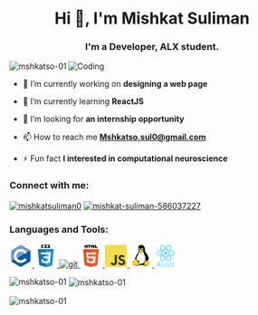 <h1 align="center">Hi 👋, I'm Mishkat Suliman</h1>
<h3 align="center">I'm a Developer, ALX student.</h3>
<img align= "right" alt= "Coding" width = "400" border-radius: 50% src = "https://cdn.dribbble.com/users/1428359/screenshots/4789906/media/1efcc5526ec7cd758b5537e84217b21c.gif"

<p align="left"> <img src="https://komarev.com/ghpvc/?username=mshkatso-01&label=Profile%20views&color=0e75b6&style=flat" alt="mshkatso-01" /> </p>

- 🔭 I’m currently working on **designing a web page**

- 🌱 I’m currently learning **ReactJS**

- 🤝 I’m looking for **an internship opportunity**

- 📫 How to reach me **Mshkatso.sul0@gmail.com**

- ⚡ Fun fact **I interested in computational neuroscience**

<h3 align="left">Connect with me:</h3>
<p align="left">
<a href="https://twitter.com/mishkatsuliman0" target="blank"><img align="center" src="https://raw.githubusercontent.com/rahuldkjain/github-profile-readme-generator/master/src/images/icons/Social/twitter.svg" alt="mishkatsuliman0" height="30" width="40" /></a>
<a href="https://linkedin.com/in/mishkat-suliman-586037227" target="blank"><img align="center" src="https://raw.githubusercontent.com/rahuldkjain/github-profile-readme-generator/master/src/images/icons/Social/linked-in-alt.svg" alt="mishkat-suliman-586037227" height="30" width="40" /></a>
</p>

<h3 align="left">Languages and Tools:</h3>
<p align="left"> <a href="https://www.cprogramming.com/" target="_blank" rel="noreferrer"> <img src="https://raw.githubusercontent.com/devicons/devicon/master/icons/c/c-original.svg" alt="c" width="40" height="40"/> </a> <a href="https://www.w3schools.com/css/" target="_blank" rel="noreferrer"> <img src="https://raw.githubusercontent.com/devicons/devicon/master/icons/css3/css3-original-wordmark.svg" alt="css3" width="40" height="40"/> </a> <a href="https://git-scm.com/" target="_blank" rel="noreferrer"> <img src="https://www.vectorlogo.zone/logos/git-scm/git-scm-icon.svg" alt="git" width="40" height="40"/> </a> <a href="https://www.w3.org/html/" target="_blank" rel="noreferrer"> <img src="https://raw.githubusercontent.com/devicons/devicon/master/icons/html5/html5-original-wordmark.svg" alt="html5" width="40" height="40"/> </a> <a href="https://developer.mozilla.org/en-US/docs/Web/JavaScript" target="_blank" rel="noreferrer"> <img src="https://raw.githubusercontent.com/devicons/devicon/master/icons/javascript/javascript-original.svg" alt="javascript" width="40" height="40"/> </a> <a href="https://www.linux.org/" target="_blank" rel="noreferrer"> <img src="https://raw.githubusercontent.com/devicons/devicon/master/icons/linux/linux-original.svg" alt="linux" width="40" height="40"/> </a> <a href="https://reactjs.org/" target="_blank" rel="noreferrer"> <img src="https://raw.githubusercontent.com/devicons/devicon/master/icons/react/react-original-wordmark.svg" alt="react" width="40" height="40"/> </a> </p>

<p><img align="left" src="https://github-readme-stats.vercel.app/api/top-langs?username=mshkatso-01&show_icons=true&locale=en&layout=compact" alt="mshkatso-01" /></p>

<p>&nbsp;<img align="center" src="https://github-readme-stats.vercel.app/api?username=mshkatso-01&show_icons=true&locale=en" alt="mshkatso-01" /></p>

<p><img align="center" src="https://github-readme-streak-stats.herokuapp.com/?user=mshkatso-01&" alt="mshkatso-01" /></p>
<!--
**Mshkatso-01/Mshkatso-01** is a ✨ _special_ ✨ repository because its `README.md` (this file) appears on your GitHub profile.

Here are some ideas to get you started:

- 🔭 I’m currently working on designing a web page. 
- 🌱 I’m currently learning React
- 👯 I’m looking to collaborate on ...
- 🤔 I’m looking for help with ...
- 💬 Ask me about ...
- 📫 How to reach me: ...
- 😄 Pronouns: ...
- ⚡ Fun fact: ...
- 🧠 I'm interested in computational neuroscience
-->
 
